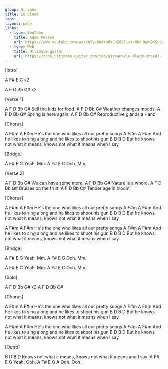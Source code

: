 ```yaml
---
group: Nirvana
title: In bloom
tags: 
layout: page
links:
  - type: YouTube
    title: Adam Pearce
    url: https://www.youtube.com/watch?v=8HAxo0XSV28&list=RD8HAxo0XSV28&start_radio=1&ab_channel=AdamPearceMusic
  - type: Web
    title: Ultimate guitar
    url: https://tabs.ultimate-guitar.com/tab/nirvana/in-bloom-chords-1171571
---
```



[Intro]
 
A  F#   E  G    x2
 
A   F   D   Bb G# x2
 
 
[Verse 1]
 
A        F        D      Bb  G#
Sell the kids for food.
A       F       D       Bb  G#
Weather changes moods.
A         F     D       Bb  G#
Spring is here again.
A    F       D      Bb  C#
Reproductive glands a - and
 
 
[Chorus]
 
A        F#m           A              F#m
He's the one who likes all our pretty songs
       A              F#m         A                  F#m
And he likes to sing along and he likes to shoot his gun
       B                 D      B                 D
But he knows not what it means, knows not what it means when I say
 
 
[Bridge]
 
A  F#  E  G
Yeah.  Mm.
A  F#  E  G
Ooh.   Mm.
 
 
[Verse 2]
 
A        F        D      Bb  G#
We can have some more.
A       F       D       Bb  G#
Nature is a whore.
A         F     D       Bb  G#
Bruises on the fruit.
A      F       D      Bb  C#
Tender age in bloom.
 
 
[Chorus]
 
A        F#m           A              F#m
He's the one who likes all our pretty songs
       A              F#m         A                  F#m
And he likes to sing along and he likes to shoot his gun
       B                 D      B                 D
But he knows not what it means, knows not what it means when I say
 
A        F#m           A              F#m
He's the one who likes all our pretty songs
       A              F#m         A                  F#m
And he likes to sing along and he likes to shoot his gun
       B                 D      B                 D
But he knows not what it means, knows not what it means when I say
 
 
[Bridge]
 
A  F#  E  G
Yeah.  Mm.
A  F#  E  G
Ooh.   Mm.
 
A  F#  E  G
Yeah.  Mm.
A  F#  E  G
Ooh.   Mm.
 
 
[Solo]
 
A   F   D   Bb G# x3
A   F   D   Bb C#
 
 
[Chorus]
 
A        F#m           A              F#m
He's the one who likes all our pretty songs
       A              F#m         A                  F#m
And he likes to sing along and he likes to shoot his gun
       B                 D      B                 D
But he knows not what it means, knows not what it means when I say
 
A        F#m           A              F#m
He's the one who likes all our pretty songs
       A              F#m         A                  F#m
And he likes to sing along and he likes to shoot his gun
       B                 D      B                 D
But he knows not what it means, knows not what it means when I say
 
 
[Outro]
 
B                 D      B                 D
Knows not what it means, knows not what it means and I say.
A  F#  E  G
Yeah.  Ooh.
A F#   E  G      A
Ooh.   Ooh.
 
